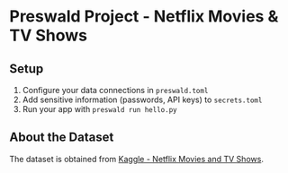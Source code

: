 # Preswald Project - Netflix Movies & TV Shows

## Setup

1. Configure your data connections in `preswald.toml`
2. Add sensitive information (passwords, API keys) to `secrets.toml`
3. Run your app with `preswald run hello.py`

## About the Dataset

The dataset is obtained from [Kaggle - Netflix Movies and TV Shows](https://www.kaggle.com/datasets/anandshaw2001/netflix-movies-and-tv-shows?resource=download&select=netflix_titles.csv).
